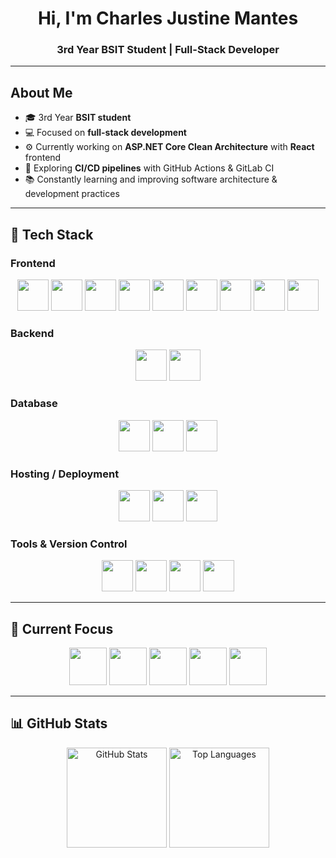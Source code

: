 <!-- Banner / Intro -->
<h1 align="center">Hi, I'm Charles Justine Mantes</h1>
<h3 align="center">3rd Year BSIT Student | Full-Stack Developer</h3>

---

## About Me  

- 🎓 3rd Year **BSIT student**  
- 💻 Focused on **full-stack development**  
- ⚙️ Currently working on **ASP.NET Core Clean Architecture** with **React** frontend  
- 🔧 Exploring **CI/CD pipelines** with GitHub Actions & GitLab CI  
- 📚 Constantly learning and improving software architecture & development practices  

---

## 🚀 Tech Stack  

### Frontend  
<p align="center">
  <img src="https://cdn.jsdelivr.net/gh/devicons/devicon/icons/html5/html5-original.svg" width="50" height="50"/>
  <img src="https://cdn.jsdelivr.net/gh/devicons/devicon/icons/css3/css3-original.svg" width="50" height="50"/>
  <img src="https://cdn.jsdelivr.net/gh/devicons/devicon/icons/javascript/javascript-original.svg" width="50" height="50"/>
  <img src="https://cdn.jsdelivr.net/gh/devicons/devicon/icons/jquery/jquery-original.svg" width="50" height="50"/>
  <img src="https://cdn.jsdelivr.net/gh/devicons/devicon/icons/react/react-original.svg" width="50" height="50"/>
  <img src="https://cdn.jsdelivr.net/gh/devicons/devicon/icons/typescript/typescript-original.svg" width="50" height="50"/>
  <img src="https://cdn.jsdelivr.net/gh/devicons/devicon/icons/tailwindcss/tailwindcss-plain.svg" width="50" height="50"/>
  <img src="https://cdn.jsdelivr.net/gh/devicons/devicon/icons/bootstrap/bootstrap-original.svg" width="50" height="50"/>
  <img src="https://avatars.githubusercontent.com/u/139895814?s=200&v=4" width="50" height="50"/> <!-- shadcn ui -->
</p>  

### Backend  
<p align="center">
  <img src="https://cdn.jsdelivr.net/gh/devicons/devicon/icons/express/express-original.svg" width="50" height="50"/>
  <img src="https://cdn.jsdelivr.net/gh/devicons/devicon/icons/dot-net/dot-net-original.svg" width="50" height="50"/>
</p>  

### Database  
<p align="center">
  <img src="https://cdn.jsdelivr.net/gh/devicons/devicon/icons/microsoftsqlserver/microsoftsqlserver-plain.svg" width="50" height="50"/>
  <img src="https://cdn.jsdelivr.net/gh/devicons/devicon/icons/mysql/mysql-original.svg" width="50" height="50"/>
  <img src="https://cdn.jsdelivr.net/gh/devicons/devicon/icons/mongodb/mongodb-original.svg" width="50" height="50"/>
</p>  

### Hosting / Deployment  
<p align="center">
  <img src="https://seeklogo.com/images/H/hostinger-logo-370D45C997-seeklogo.com.png" width="50" height="50"/>
  <img src="https://cdn-icons-png.flaticon.com/512/732/732200.png" width="50" height="50"/> <!-- InfinityFree placeholder -->
  <img src="https://cdn.jsdelivr.net/gh/devicons/devicon/icons/vercel/vercel-original.svg" width="50" height="50"/>
</p>  

### Tools & Version Control  
<p align="center">
  <img src="https://cdn.jsdelivr.net/gh/devicons/devicon/icons/git/git-original.svg" width="50" height="50"/>
  <img src="https://cdn.jsdelivr.net/gh/devicons/devicon/icons/github/github-original.svg" width="50" height="50"/>
  <img src="https://cdn.jsdelivr.net/gh/devicons/devicon/icons/gitlab/gitlab-original.svg" width="50" height="50"/>
  <img src="https://avatars.githubusercontent.com/u/44036562?s=200&v=4" width="50" height="50"/> <!-- GitHub Actions -->
</p>  

---

## 🎯 Current Focus  

<p align="center">
  <img src="https://cdn.jsdelivr.net/gh/devicons/devicon/icons/dot-net/dot-net-original.svg" width="60" height="60"/>
  <img src="https://cdn.jsdelivr.net/gh/devicons/devicon/icons/react/react-original.svg" width="60" height="60"/>
  <img src="https://cdn.jsdelivr.net/gh/devicons/devicon/icons/github/github-original.svg" width="60" height="60"/>
  <img src="https://cdn.jsdelivr.net/gh/devicons/devicon/icons/gitlab/gitlab-original.svg" width="60" height="60"/>
  <img src="https://avatars.githubusercontent.com/u/44036562?s=200&v=4" width="60" height="60"/> <!-- GitHub Actions -->
</p>  

---

## 📊 GitHub Stats  

<p align="center">
  <img src="https://github-readme-stats.vercel.app/api?username=YOUR_GITHUB_USERNAME&show_icons=true&theme=radical" alt="GitHub Stats" height="160"/>
  <img src="https://github-readme-stats.vercel.app/api/top-langs/?username=YOUR_GITHUB_USERNAME&layout=compact&theme=radical" alt="Top Languages" height="160"/>
</p>
